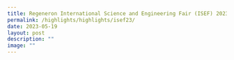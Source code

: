 ```yaml
---
title: Regeneron International Science and Engineering Fair (ISEF) 2023
permalink: /highlights/highlights/isef23/
date: 2023-05-19
layout: post
description: ""
image: ""
---
```

